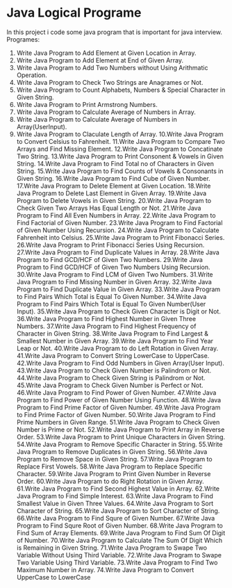 # Java Logical Programe

In this project i code some java program that is important for java interview.
Programes:
1. Write Java Program to Add Element at Given Location in Array.
2. Write Java Program to Add Element at End of Given Array.
3. Write Java Program to Add Two Numbers without Using Arithmatic Operation.
4. Write Java Program to Check Two Strings are Anagrames or Not.
5. Write Java Program to Count Alphabets, Numbers & Special Character in Given String.
6. Write Java Program to Print Armstrong Numbers.
7. Write Java Program to Calculate Average of Numbers in Array.
8. Write Java Program to Calculate Average of Numbers in Array(UserInput).
9. Write Java Program to Claculate Length of Array.
10.Write Java Program to Convert Celsius to Fahrenheit.
11.Write Java Program to Compare Two Arrays and Find Missing Element.
12.Write Java Program to Concatinate Two String.
13.Write Java Program to Print Consonent & Vowels in Given String.
14.Write Java Program to Find Total no of Characters in Given String.
15.Write Java Program to Find Counts of Vowels & Consonants in Given String.
16.Write Java Program to Find Cube of Given Number.
17.Write Java Program to Delete Element at Given Location.
18.Write Java Program to Delete Last Element in Given Array.
19.Write Java Program to Delete Vowels in Given String.
20.Write Java Program to Check Given Two Arrays Has Equal Length or Not.
21.Write Java Program to Find All Even Numbers in Array.
22.Write Java Program to Find Factorial of Given Number.
23.Write Java Program to Find Factorial of Given Number Using Recursion.
24.Write Java Program to Calculate Fahrenheit into Celsius.
25.Write Java Program to Print Fibonacci Series.
26.Write Java Program to Print Fibonacci Series Using Recursion.
27.Write Java Program to Find Duplicate Values in Array.
28.Write Java Program to Find GCD/HCF of Given Two Numbers.
29.Write Java Program to Find GCD/HCF of Given Two Numbers Using Recursion.
30.Write Java Program to Find LCM of Given Two Numbers.
31.Write Java Program to Find Missing Number in Given Array.
32.Write Java Program to Find Duplicate Value in Given Array.
33.Write Java Program to Find Pairs Which Total is Equal To Given Number.
34.Write Java Program to Find Pairs Which Total is Equal To Given Number(User Input).
35.Write Java Program to Check Given Character is Digit or Not.
36.Write Java Program to Find Highest Number in Given Three Numbers.
37.Write Java Program to Find Highest Frequency of Character in Given String.
38.Write Java Program to Find Largest & Smallest Number in Given Array.
39.Write Java Program to Find Year Leap or Not.
40.Write Java Program to do Left Rotation in Given Array.
41.Write Java Program to Convert String LowerCase to UpperCase.
42.Write Java Program to Find Odd Numbers in Given Array(User Input).
43.Write Java Program to Check Given Number is Palindrom or Not.
44.Write Java Program to Check Given String is Palindrom or Not.
45.Write Java Program to Check Given Number is Perfect or Not.
46.Write Java Program to Find Power of Given Number.
47.Write Java Program to Find Power of Given Number Using Function.
48.Write Java Program to Find Prime Factor of Given Number.
49.Write Java Program to Find Prime Factor of Given Number.
50.Write Java Program to Find Prime Numbers in Given Range. 
51.Write Java Program to Check Given Number is Prime or Not.
52.Write Java Program to Print Array in Reverse Order.
53.Write Java Program to Print Unique Characters in Given String.
54.Write Java Program to Remove Specific Character in String. 
55.Write Java Program to Remove Duplicates in Given String.
56.Write Java Program to Remove Space in Given String.
57.Write Java Program to Replace First Vowels.
58.Write Java Program to Replace Specific Character.
59.Write Java Program to Print Given Number in Reverse Order.
60.Write Java Program to do Right Rotation in Given Array.
61.Write Java Program to Find Second Highest Value in Array.
62.Write Java Program to Find Simple Interest.
63.Write Java Program to Find Smallest Value in Given Three Values.
64.Write Java Program to Sort Character of String.
65.Write Java Program to Sort Character of String.
66.Write Java Program to Find Squre of Given Number.
67.Write Java Program to Find Squre Root of Given Number.
68.Write Java Program to Find Sum of Array Elements.
69.Write Java Program to Find Sum Of Digit of Number.
70.Write Java Program to Calculate The Sum Of Digit Which is Remaining in Given String.
71.Write Java Program to Swape Two Variable Without Using Third Variable.
72.Write Java Program to Swape Two Variable Using Third Variable.
73.Write Java Program to Find Two Maximum Number in Array.
74.Write Java Program to Convert UpperCase to LowerCase
